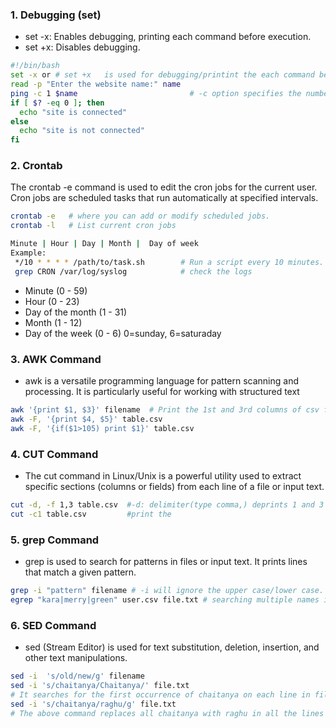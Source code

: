 ### 1. Debugging (set)
- set -x: Enables debugging, printing each command before execution.
- set +x: Disables debugging.
```sh
#!/bin/bash
set -x or # set +x   is used for debugging/printint the each command before execution
read -p "Enter the website name:" name
ping -c 1 $name                         # -c option specifies the number of packets to send.
if [ $? -eq 0 ]; then
  echo "site is connected"
else
  echo "site is not connected"
fi
```

### 2. Crontab
The crontab -e command is used to edit the cron jobs for the current user. Cron jobs are scheduled tasks that run automatically at specified intervals.
```sh
crontab -e   # where you can add or modify scheduled jobs.
crontab -l   # List current cron jobs
```
```sh
Minute | Hour | Day | Month |  Day of week 
Example:
 */10 * * * * /path/to/task.sh        # Run a script every 10 minutes.  * every hour 
 grep CRON /var/log/syslog            # check the logs 
```
- Minute                  (0 - 59)	
- Hour                    (0 - 23)	
- Day of the month        (1 - 31)	
- Month                   (1 - 12)
- Day of the week         (0 - 6)  0=sunday, 6=saturaday


### 3. AWK Command

- awk is a versatile programming language for pattern scanning and processing. It is particularly useful for working with structured text
```sh
awk '{print $1, $3}' filename  # Print the 1st and 3rd columns of csv file(,seperated file)
awk -F, '{print $4, $5}' table.csv 
awk -F, '{if($1>105) print $1}' table.csv
```

### 4. CUT Command
- The cut command in Linux/Unix is a powerful utility used to extract specific sections (columns or fields) from each line of a file or input text.
```sh
cut -d, -f 1,3 table.csv  #-d: delimiter(type comma,) deprints 1 and 3 column
cut -c1 table.csv         #print the 
```
### 5. grep Command
- grep is used to search for patterns in files or input text. It prints lines that match a given pattern.
```sh
grep -i "pattern" filename # -i will ignore the upper case/lower case.
egrep "kara|merry|green" user.csv file.txt # searching multiple names in multiple files.
```

### 6. SED Command
- sed (Stream Editor) is used for text substitution, deletion, insertion, and other text manipulations.
```sh
sed -i  's/old/new/g' filename
sed -i 's/chaitanya/Chaitanya/' file.txt
# It searches for the first occurrence of chaitanya on each line in file.txt and replaces it with Chaitanya
sed -i 's/chaitanya/raghu/g' file.txt 
# The above command replaces all chaitanya with raghu in all the lines in file.txt
```